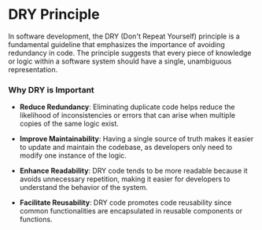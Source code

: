 # DRY Principle

In software development, the DRY (Don't Repeat Yourself) principle is a fundamental guideline that emphasizes the importance of avoiding redundancy in code. The principle suggests that every piece of knowledge or logic within a software system should have a single, unambiguous representation. 

### Why DRY is Important

- **Reduce Redundancy**: Eliminating duplicate code helps reduce the likelihood of inconsistencies or errors that can arise when multiple copies of the same logic exist.
  

- **Improve Maintainability**: Having a single source of truth makes it easier to update and maintain the codebase, as developers only need to modify one instance of the logic.
  

- **Enhance Readability**: DRY code tends to be more readable because it avoids unnecessary repetition, making it easier for developers to understand the behavior of the system.
  

- **Facilitate Reusability**: DRY code promotes code reusability since common functionalities are encapsulated in reusable components or functions.